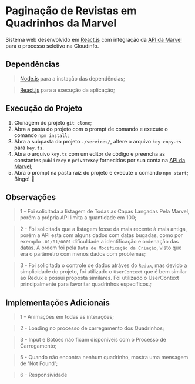 # Paginação de Revistas em Quadrinhos da Marvel
Sistema web desenvolvido em [React.js](https://pt-br.reactjs.org/) com integração da [API da Marvel](https://developer.marvel.com/account) para o processo seletivo na Cloudinfo.

## Dependências
> [Node.js](https://nodejs.org/) para a instação das dependências;

> [React.js](https://pt-br.reactjs.org/docs/getting-started.html) para a execução da aplicação;

## Execução do Projeto
1. Clonagem do projeto ```git clone```;
2. Abra a pasta do projeto com o prompt de comando e execute o comando ```npm install```;
3. Abra a subpasta do projeto ```./services/```, altere o arquivo ```key copy.ts``` para ```key.ts```.
4. Abra o arquivo ```key.ts``` com um editor de código e preencha as constantes ```publicKey``` e ```privateKey``` fornecidos por sua conta na [API da Marvel](https://developer.marvel.com/account);
5. Abra o prompt na pasta raiz do projeto e execute o comando ```npm start```;
<br>Bingo! :rocket:

## Observações
> 1 - Foi solicitada a listagem de Todas as Capas Lançadas Pela Marvel, porém a própria API limita a quantidade em 100;

> 2 - Foi solicitada que a listagem fosse da mais recente à mais antiga, porém a API está com alguns dados com datas bugadas, como por exemplo ``-01/01/0001`` dificuldade a identificação e ordenação das datas. A ordem foi pela ``Data de Modificação da Criação``, visto que era o parâmetro com menos dados com problemas;

> 3 - Foi solicitada o controle de dados atráves do ``Redux``, mas devido a simplicidade do projeto, foi utilizado o ``UserContext`` que é bem similar ao Redux e possui proposta similares. Foi utilizado o UserContext principalmente para favoritar quadrinhos específicos.;

## Implementações Adicionais
> 1 - Animações em todas as interações;

> 2 - Loading no processo de carregamento dos Quadrinhos;

> 3 - Input e Botões não ficam disponíveis com o Processo de Carregamento;

> 5 - Quando não encontra nenhum quadrinho, mostra uma mensagem de 'Not Found';

> 6 - Responsividade



